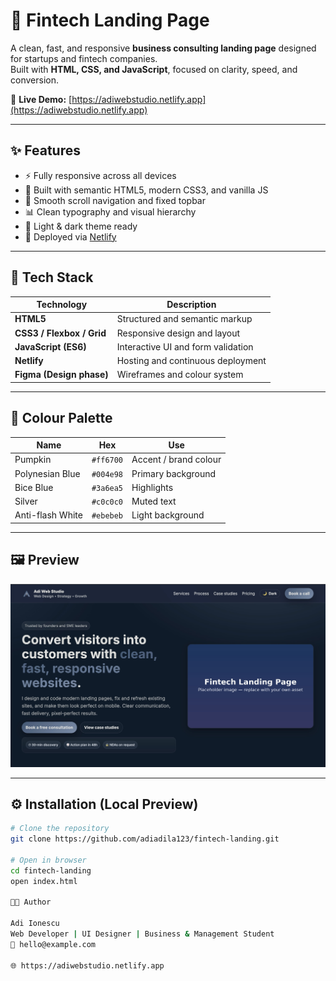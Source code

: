 # 💼 Fintech Landing Page

A clean, fast, and responsive **business consulting landing page** designed for startups and fintech companies.  
Built with **HTML, CSS, and JavaScript**, focused on clarity, speed, and conversion.

🔗 **Live Demo:** [https://adiwebstudio.netlify.app](https://adiwebstudio.netlify.app)

---

## ✨ Features

- ⚡ Fully responsive across all devices  
- 🎨 Built with semantic HTML5, modern CSS3, and vanilla JS  
- 🧭 Smooth scroll navigation and fixed topbar  
- 📊 Clean typography and visual hierarchy  
- 🌙 Light & dark theme ready  
- 🚀 Deployed via [Netlify](https://www.netlify.com/)

---

## 🧱 Tech Stack

| Technology | Description |
|-------------|-------------|
| **HTML5** | Structured and semantic markup |
| **CSS3 / Flexbox / Grid** | Responsive design and layout |
| **JavaScript (ES6)** | Interactive UI and form validation |
| **Netlify** | Hosting and continuous deployment |
| **Figma (Design phase)** | Wireframes and colour system |

---

## 🎨 Colour Palette

| Name | Hex | Use |
|------|-----|-----|
| Pumpkin | `#ff6700` | Accent / brand colour |
| Polynesian Blue | `#004e98` | Primary background |
| Bice Blue | `#3a6ea5` | Highlights |
| Silver | `#c0c0c0` | Muted text |
| Anti-flash White | `#ebebeb` | Light background |

---

## 🖼️ Preview

![Fintech Landing Page Screenshot](assets/img/project-fintech.jpg)

---

## ⚙️ Installation (Local Preview)

```bash
# Clone the repository
git clone https://github.com/adiadila123/fintech-landing.git

# Open in browser
cd fintech-landing
open index.html

🧑‍💻 Author

Adi Ionescu
Web Developer | UI Designer | Business & Management Student
📧 hello@example.com

🌐 https://adiwebstudio.netlify.app
